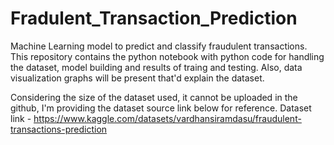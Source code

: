 # Fradulent_Transaction_Prediction
Machine Learning model to predict and classify fraudulent transactions. 
This repository contains the python notebook with python code for handling the dataset, model building and results of traing and testing.
Also, data visualization graphs will be present that'd explain the dataset.

Considering the size of the dataset used, it cannot be uploaded in the github, I'm providing the dataset source link below for reference.
Dataset link - https://www.kaggle.com/datasets/vardhansiramdasu/fraudulent-transactions-prediction